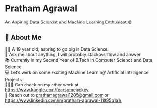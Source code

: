 
# Pratham Agrawal

An Aspiring Data Scientist and Machine Learning Enthusiast.😄



## 🚀 About Me
👦🏻 A 19 year old, aspring to go big in Data Science. \
💬 Ask me about anything, I will probably stackoverflow and answer.\
📚 Currently in my Second Year of B.Tech in Computer Science and Data Science\
💻 Let’s work on some exciting Machine Learning/ Artificial Intelligence Projects\
🧑🏻‍💻 Can check on my other work at https://www.kaggle.com/fearsomejockey \
📧 Reach out to prathamagrawal1205@gmail.com or https://www.linkedin.com/in/pratham-agrawal-11995b1a1/ 





